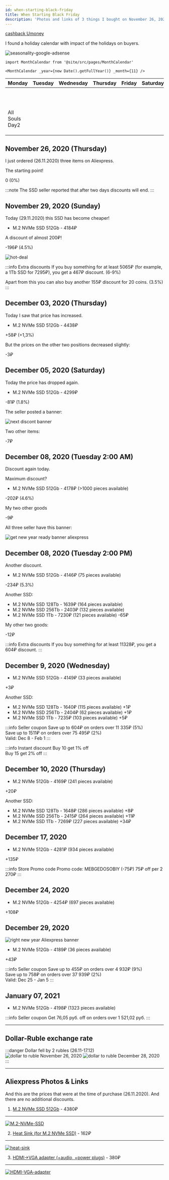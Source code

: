 ```yaml
---
id: when-starting-black-friday
title: When Starting Black Friday
description: 'Photos and links of 3 things I bought on November 26, 2020 on Black Friday'
---
```


[cashback Umoney](https://yoomoney.ru/promo/offer/4164-aliexpress?viewId=35ed027c-5ff6-c4e4-ce58-2dbb000f0000)

I found a holiday calendar with impact of the holidays on buyers.

![seasonality-google-adsense](seasonality-google-adsense.jpg)

```mdx-code-block
import MonthCalendar from '@site/src/pages/MonthCalendar'

<MonthCalendar _year={new Date().getFullYear()} _month={11} />
```

<table class="month">
<thead>
  <tr>
    <th>Monday</th>
    <th>Tuesday</th>
    <th>Wednesday</th>
    <th>Thursday</th>
    <th>Friday</th>
    <th>Saturday</th>
    <th>Sunday</th>
  </tr>
</thead>
<tbody>
  <tr>
    <td></td>
    <td></td>
    <td></td>
    <td></td>
    <td></td>
    <td></td>
    <td><span>All Saint's Day<span>1</span></span></td>
  </tr>
  <tr>
    <td><span>All Souls Day<span>2</span></span></td>
    <td></td>
    <td></td>
    <td></td>
    <td></td>
    <td></td>
    <td></td>
  </tr>
  <tr>
    <td></td>
    <td></td>
    <td></td>
    <td></td>
    <td></td>
    <td></td>
    <td></td>
  </tr>
  <tr>
    <td></td>
    <td></td>
    <td></td>
    <td></td>
    <td></td>
    <td></td>
    <td></td>
  </tr>
  <tr>
    <td></td>
    <td></td>
    <td></td>
    <td></td>
    <td></td>
    <td></td>
    <td></td>
  </tr>
</tbody>
</table>

## November 26, 2020 (Thursday)

I just ordered (26.11.2020) three items on Aliexpress.

The starting point!

0 (0%)

:::note The SSD seller reported that after two days discounts will end. :::

## November 29, 2020 (Sunday)

Today (29.11.2020) this SSD has become cheaper!

- M.2 NVMe SSD 512Gb - 4184₽

A discount of almost 200₽!

-196₽ (4.5%)

![hot-deal](hot-deal-black-friday-aliexpress.jpg)

:::info Extra discounts If you buy something for at least 5065₽ (for example, a 1Tb SSD for 7295₽), you get a 467₽ discount. (6-9%)

Apart from this you can also buy another 155₽ discount for 20 coins. (3.5%) :::

## December 03, 2020 (Thursday)

Today I saw that price has increased.

- M.2 NVMe SSD 512Gb - 4438₽

+58₽ (+1,3%)

But the prices on the other two positions decreased slightly:

-3₽

## December 05, 2020 (Saturday)

Today the price has dropped again.

- M.2 NVMe SSD 512Gb - 4299₽

-81₽ (1.8%)

The seller posted a banner:

![next discont banner](black-friday-banner-2.jpg)

Two other items:

-7₽

## December 08, 2020 (Tuesday 2:00 AM)

Discount again today.

Maximum discount?

- M.2 NVMe SSD 512Gb - 4178₽ (>1000 pieces available)

-202₽ (4.6%)

My two other goods

-9₽

All three seller have this banner:

![get new year ready banner aliexpress](get-new-year-ready-banner-aliexpress.jpg)

## December 08, 2020 (Tuesday 2:00 PM)

Another discount.

- M.2 NVMe SSD 512Gb - 4146₽ (75 pieces available)

-234₽ (5.3%)

Another SSD:

- M.2 NVMe SSD 128Tb - 1639₽ (164 pieces available)
- M.2 NVMe SSD 256Tb - 2403₽ (132 pieces available)
- M.2 NVMe SSD 1Tb - 7230₽ (121 pieces available) -65₽

My other two goods:

-12₽

:::info Extra discounts If you buy something for at least 11328₽, you get a 604₽ discount. :::

## December 9, 2020 (Wednesday)

- M.2 NVMe SSD 512Gb - 4149₽ (33 pieces available)

+3₽

Another SSD:

- M.2 NVMe SSD 128Tb - 1640₽ (115 pieces available) +1₽
- M.2 NVMe SSD 256Tb - 2404₽ (62 pieces available) +1₽
- M.2 NVMe SSD 1Tb - 7235₽ (103 pieces available) +5₽

:::info Seller coupon Save up to 604₽ on orders over 11 335₽ (5%)  
Save up to 1511₽ on orders over 75 495₽ (2%)  
Valid: Dec 8 - Feb 1 :::

:::info Instant discount Buy 10 get 1% off  
Buy 15 get 2% off :::

## December 10, 2020 (Thursday)

- M.2 NVMe 512Gb - 4169₽ (241 pieces available)

+20₽

Another SSD:

- M.2 NVMe SSD 128Tb - 1648₽ (286 pieces available) +8₽
- M.2 NVMe SSD 256Tb - 2415₽ (264 pieces available) +11₽
- M.2 NVMe SSD 1Tb - 7269₽ (227 pieces available) +34₽

## December 17, 2020

- M.2 NVMe 512Gb - 4281₽ (934 pieces available)

+135₽

:::info Store Promo code Promo code: MEBGEDOSOBIY (-75₽) 75₽ off per 2 270₽ :::

## December 24, 2020

- M.2 NVMe 512Gb - 4254₽ (697 pieces available)

+108₽

## December 29, 2020

![right new year Aliexpress banner](right-new-year-banner.png)

- M.2 NVMe 512Gb - 4189₽ (36 pieces available)

+43₽

:::info Seller coupon Save up to 455₽ on orders over 4 932₽ (9%)  
Save up to 758₽ on orders over 37 939₽ (2%)  
Valid: Dec 25 - Jan 5 :::

## January 07, 2021

- M.2 NVMe 512Gb - 4198₽ (1323 pieces available)

:::info Seller coupon Get 76,05 руб. off on orders over 1 521,02 руб. :::

---

## Dollar-Ruble exchange rate

:::danger Dollar fell by 2 rubles (26.11-17.12) ![dollar to ruble November 26, 2020 ](dollar-to-ruble-26-11-2020.jpg) ![dollar to ruble December 28, 2020 ](dollar-to-ruble-28-12-2020.png) :::

---

## Aliexpress Photos & Links

And this are the prices that were at the time of purchase (26.11.2020). And there are no additional discounts.

1. [M.2 NVMe SSD 512Gb](https://aliexpress.ru/item/32847169083.html?cv=815660&af=205380&utm_campaign=205380&aff_platform=link-c-tool&utm_medium=cpa&sk=mr6wR6CC&aff_trace_key=8fdfbd25346e41a1999b627179d14b1e-1606479893486-02170-mr6wR6CC&dp=25ba1848a13d9061635b53c8f8eedc4b&terminal_id=b5d4c8214650400883a6bb062ce6397f&utm_source=admitad&utm_content=815660) - 4380₽

---

[![M.2-NVMe-SSD](KingSpec-M2-NVMe-ssd-PCIe.jpg)](KingSpec-M2-NVMe-ssd-PCIe.jpg)

2. [Heat Sink (for M.2 NVMe SSD)](https://aliexpress.ru/item/4001062118667.html?spm=a2g0s.9042311.0.0.384533edvvLOiB) - 162₽

---

[![heat-sink](M-2-NGFF-heat-sink.jpg)](M-2-NGFF-heat-sink.jpg)

3. [HDMI->VGA adapter (+audio, +power plugs)](https://aliexpress.ru/item/32864796089.html?spm=a2g0s.9042311.0.0.384533edvvLOiB) - 380₽

---

[![HDMI-VGA-adapter](hdmi-vga-adapter.jpg)](hdmi-vga-adapter.jpg)
